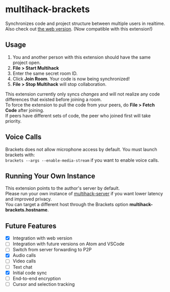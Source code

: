 # multihack-brackets
Synchronizes code and project structure between multiple users in realtime.  
Also check out [the web version](https://github.com/RationalCoding/multihack-web). (Now compatible with this extension!)

## Usage
1. You and another person with this extension should have the same project open.  
2. **File > Start Multihack**  
3. Enter the same secret room ID.    
4. Click **Join Room**. Your code is now being synchronized!  
5. **File > Stop Multihack** will stop collaboration.  

This extension currently only syncs *changes* and will not realize any code differences that existed before joining a room.  
To force the extension to pull the code from your peers, do **File > Fetch Code** after joining.  
If peers have different sets of code, the peer who joined first will take priority.  

## Voice Calls
Brackets does not allow microphone access by default. You must launch brackets with:  
`brackets --args --enable-media-stream` if you want to enable voice calls.  

## Running Your Own Instance
This extension points to the author's server by default.  
Please run your own instance of [multihack-server](https://github.com/RationalCoding/multihack-server) if you want lower latency and improved privacy.  
You can target a different host through the Brackets option **multihack-brackets.hostname**.

## Future Features
- [x] Integration with web version
- [ ] Integration with future versions on Atom and VSCode
- [ ] Switch from server forwarding to P2P
- [x] Audio calls
- [ ] Video calls
- [ ] Text chat
- [x] Initial code sync
- [ ] End-to-end encryption
- [ ] Cursor and selection tracking
